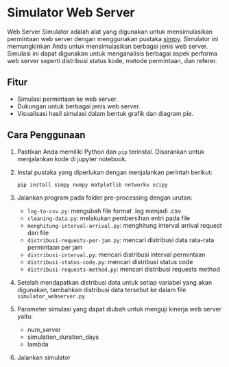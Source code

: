 # Simulator Web Server

Web Server Simulator adalah alat yang digunakan untuk mensimulasikan permintaan web server dengan menggunakan pustaka [simpy](https://www.sympy.org/en/docs.html). Simulator ini memungkinkan Anda untuk mensimulasikan berbagai jenis web server. Simulasi ini dapat digunakan untuk menganalisis berbagai aspek performa web server seperti distribusi status kode, metode permintaan, dan referer.

## Fitur

- Simulasi permintaan ke web server.
- Dukungan untuk berbagai jenis web server.
- Visualisasi hasil simulasi dalam bentuk grafik dan diagram pie.

## Cara Penggunaan

1. Pastikan Anda memiliki Python dan `pip` terinstal. Disarankan untuk menjalankan kode di jupyter notebook.
2. Instal pustaka yang diperlukan dengan menjalankan perintah berikut:

    ```bash
    pip install simpy numpy matplotlib networkx scipy
    ```
3. Jalankan program pada folder pre-processing dengan urutan:
    - `log-to-csv.py`: mengubah file format .log menjadi .csv
    - `cleaning-data.py`: melakukan pembersihan entri pada file
    - `menghitung-interval-arrival.py`: menghitung interval arrival request dari file
    - `distribusi-requests-per-jam.py`: mencari distribusi data rata-rata permintaan per jam
    - `distribusi-interval.py`: mencari distribusi interval permintaan
    - `distribusi-status-code.py`: mencari distribusi status code
    - `distribusi-requests-method.py`: mencari distribusi requests method
4. Setelah mendapatkan distribusi data untuk setiap variabel yang akan digunakan, tambahkan distribusi data tersebut ke dalam file `simulator_webserver.py`
5. Parameter simulasi yang dapat diubah untuk menguji kinerja web server yaitu:
    - num_server
    - simulation_duration_days
    - lambda
6. Jalankan simulator
